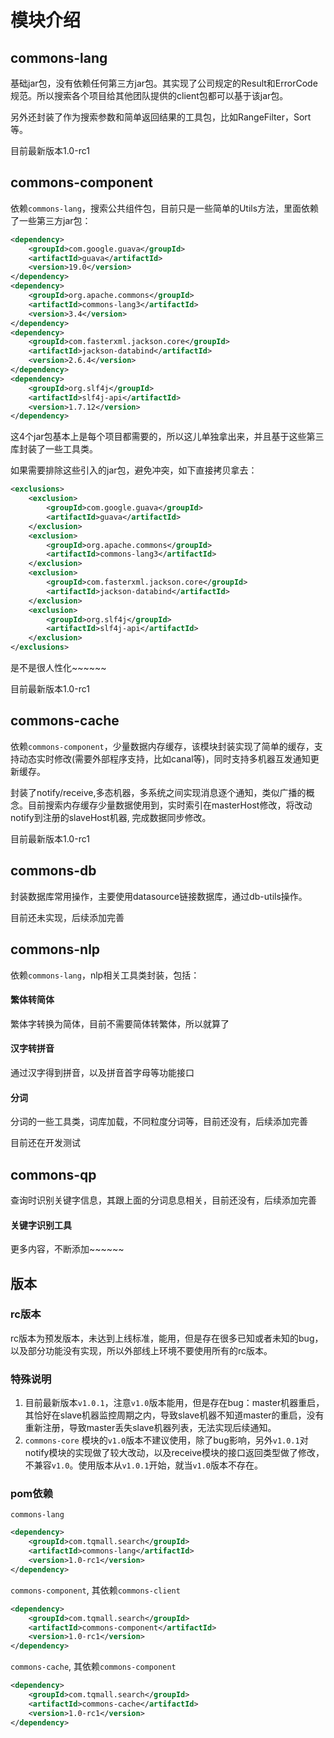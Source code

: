 # 模块介绍

## commons-lang

基础jar包，没有依赖任何第三方jar包。其实现了公司规定的Result和ErrorCode规范。所以搜索各个项目给其他团队提供的client包都可以基于该jar包。

另外还封装了作为搜索参数和简单返回结果的工具包，比如RangeFilter，Sort等。

目前最新版本1.0-rc1

## commons-component

依赖`commons-lang`，搜索公共组件包，目前只是一些简单的Utils方法，里面依赖了一些第三方jar包：

``` xml
<dependency>
    <groupId>com.google.guava</groupId>
    <artifactId>guava</artifactId>
    <version>19.0</version>
</dependency>
<dependency>
    <groupId>org.apache.commons</groupId>
    <artifactId>commons-lang3</artifactId>
    <version>3.4</version>
</dependency>
<dependency>
    <groupId>com.fasterxml.jackson.core</groupId>
    <artifactId>jackson-databind</artifactId>
    <version>2.6.4</version>
</dependency>
<dependency>
    <groupId>org.slf4j</groupId>
    <artifactId>slf4j-api</artifactId>
    <version>1.7.12</version>
</dependency>        
```

这4个jar包基本上是每个项目都需要的，所以这儿单独拿出来，并且基于这些第三库封装了一些工具类。

如果需要排除这些引入的jar包，避免冲突，如下直接拷贝拿去：

``` xml
<exclusions>
    <exclusion>
        <groupId>com.google.guava</groupId>
        <artifactId>guava</artifactId>
    </exclusion>
    <exclusion>
        <groupId>org.apache.commons</groupId>
        <artifactId>commons-lang3</artifactId>
    </exclusion>
    <exclusion>
        <groupId>com.fasterxml.jackson.core</groupId>
        <artifactId>jackson-databind</artifactId>
    </exclusion>
    <exclusion>
        <groupId>org.slf4j</groupId>
        <artifactId>slf4j-api</artifactId>
    </exclusion>
</exclusions>
```

是不是很人性化~~~~~~

目前最新版本1.0-rc1

## commons-cache

依赖`commons-component`，少量数据内存缓存，该模块封装实现了简单的缓存，支持动态实时修改(需要外部程序支持，比如canal等)，同时支持多机器互发通知更新缓存。

封装了notify/receive,多态机器，多系统之间实现消息逐个通知，类似广播的概念。目前搜索内存缓存少量数据使用到，实时索引在masterHost修改，将改动notify到注册的slaveHost机器, 完成数据同步修改。

目前最新版本1.0-rc1

## commons-db

封装数据库常用操作，主要使用datasource链接数据库，通过db-utils操作。

目前还未实现，后续添加完善

## commons-nlp

依赖`commons-lang`，nlp相关工具类封装，包括：

#### 繁体转简体

繁体字转换为简体，目前不需要简体转繁体，所以就算了

#### 汉字转拼音

通过汉字得到拼音，以及拼音首字母等功能接口

#### 分词

分词的一些工具类，词库加载，不同粒度分词等，目前还没有，后续添加完善

目前还在开发测试

## commons-qp

查询时识别关键字信息，其跟上面的分词息息相关，目前还没有，后续添加完善



#### 关键字识别工具





更多内容，不断添加~~~~~~

## 版本

### rc版本

rc版本为预发版本，未达到上线标准，能用，但是存在很多已知或者未知的bug，以及部分功能没有实现，所以外部线上环境不要使用所有的rc版本。

### 特殊说明

1. 目前最新版本`v1.0.1`，注意`v1.0`版本能用，但是存在bug：master机器重启，其恰好在slave机器监控周期之内，导致slave机器不知道master的重启，没有重新注册，导致master丢失slave机器列表，无法实现后续通知。
2. `commons-core` 模块的`v1.0`版本不建议使用，除了bug影响，另外`v1.0.1`对notify模块的实现做了较大改动，以及receive模块的接口返回类型做了修改，不兼容`v1.0`。使用版本从`v1.0.1`开始，就当`v1.0`版本不存在。

### pom依赖

`commons-lang`

``` xml
<dependency>
    <groupId>com.tqmall.search</groupId>
    <artifactId>commons-lang</artifactId>
    <version>1.0-rc1</version>
</dependency>
```

`commons-component`, 其依赖`commons-client`

``` xml
<dependency>
    <groupId>com.tqmall.search</groupId>
    <artifactId>commons-component</artifactId>
    <version>1.0-rc1</version>
</dependency>
```

`commons-cache`, 其依赖`commons-component`

``` xml
<dependency>
    <groupId>com.tqmall.search</groupId>
    <artifactId>commons-cache</artifactId>
    <version>1.0-rc1</version>
</dependency>
```

